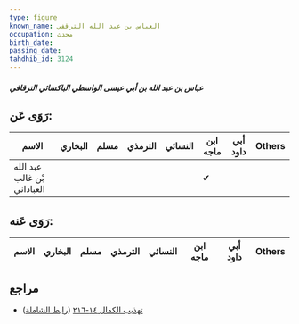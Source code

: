 ```yaml
---
type: figure
known_name: العباس بن عبد الله الترقفي
occupation: محدث
birth_date:
passing_date:
tahdhib_id: 3124
---
```

##### عباس بن عبد الله بن أبي عيسى الواسطي الباكسائي الترقافي

## رَوَى عَن:
| الاسم                       | البخاري | مسلم | الترمذي | النسائي | ابن ماجه | أبي داود | Others |
| --------------------------- | ------- | ---- | ------- | ------- | -------- | -------- | ------ |
| عبد الله بْن غالب العباداني |         |      |         |         | ✔        |          |        |
## رَوَى عَنه:
| الاسم | البخاري | مسلم | الترمذي | النسائي | ابن ماجه | أبي داود | Others |
| ----- | ------- | ---- | ------- | ------- | -------- | -------- | ------ |
## مراجع
- [تهذيب الكمال ١٤-٢١٦](obsidian://open?vault=Tahdhib-al-Kamal&file=Figures/٣١٢٤-عباس%20بن%20عبد%20الله%20بن%20أبي%20عيسى%20الواسطي%20الباكسائي%20الترقافي) ([رابط الشاملة](https://shamela.ws/book/3722/7144))